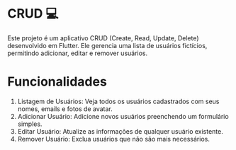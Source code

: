 # CRUD 💻

Este projeto é um aplicativo CRUD (Create, Read, Update, Delete) desenvolvido em Flutter. Ele gerencia uma lista de usuários fictícios, permitindo adicionar, editar e remover usuários.

# Funcionalidades
1. Listagem de Usuários: Veja todos os usuários cadastrados com seus nomes, emails e fotos de avatar. <br>
2. Adicionar Usuário: Adicione novos usuários preenchendo um formulário simples. <br>
3. Editar Usuário: Atualize as informações de qualquer usuário existente. <br>
4. Remover Usuário: Exclua usuários que não são mais necessários. <br>

